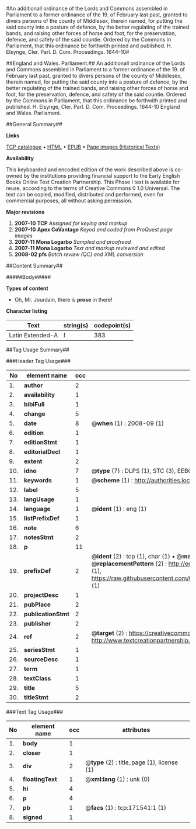 #An additionall ordinance of the Lords and Commons assembled in Parliament to a former ordinance of the 19. of February last past, granted to divers persons of the county of Middlesex, therein named, for putting the said county into a posture of defence, by the better regulating of the trained bands, and raising other forces of horse and foot, for the preservation, defence, and safety of the said countie. Ordered by the Commons in Parliament, that this ordinance be forthwith printed and published. H. Elsynge, Cler. Parl. D. Com. Proceedings. 1644-10#

##England and Wales. Parliament.##
An additionall ordinance of the Lords and Commons assembled in Parliament to a former ordinance of the 19. of February last past, granted to divers persons of the county of Middlesex, therein named, for putting the said county into a posture of defence, by the better regulating of the trained bands, and raising other forces of horse and foot, for the preservation, defence, and safety of the said countie. Ordered by the Commons in Parliament, that this ordinance be forthwith printed and published. H. Elsynge, Cler. Parl. D. Com.
Proceedings. 1644-10
England and Wales. Parliament.

##General Summary##

**Links**

[TCP catalogue](http://www.ota.ox.ac.uk/tcp/)  • 
[HTML](http://tei.it.ox.ac.uk/tcp/Texts-HTML/free/A82/A82514.html)  • 
[EPUB](http://tei.it.ox.ac.uk/tcp/Texts-EPUB/free/A82/A82514.epub) • 
[Page images (Historical Texts)](https://data.historicaltexts.jisc.ac.uk/view?pubId=eebo-99897527e&pageId=eebo-99897527e-171541-1)

**Availability**

This keyboarded and encoded edition of the
	       work described above is co-owned by the institutions
	       providing financial support to the Early English Books
	       Online Text Creation Partnership. This Phase I text is
	       available for reuse, according to the terms of Creative
	       Commons 0 1.0 Universal. The text can be copied,
	       modified, distributed and performed, even for
	       commercial purposes, all without asking permission.

**Major revisions**

1. __2007-10__ __TCP__ *Assigned for keying and markup*
1. __2007-10__ __Apex CoVantage__ *Keyed and coded from ProQuest page images*
1. __2007-11__ __Mona Logarbo__ *Sampled and proofread*
1. __2007-11__ __Mona Logarbo__ *Text and markup reviewed and edited*
1. __2008-02__ __pfs__ *Batch review (QC) and XML conversion*

##Content Summary##

#####Body#####

**Types of content**

  * Oh, Mr. Jourdain, there is **prose** in there!

**Character listing**


|Text|string(s)|codepoint(s)|
|---|---|---|
|Latin Extended-A|ſ|383|

##Tag Usage Summary##

###Header Tag Usage###

|No|element name|occ|attributes|
|---|---|---|---|
|1.|__author__|2||
|2.|__availability__|1||
|3.|__biblFull__|1||
|4.|__change__|5||
|5.|__date__|8| @__when__ (1) : 2008-09 (1)|
|6.|__edition__|1||
|7.|__editionStmt__|1||
|8.|__editorialDecl__|1||
|9.|__extent__|2||
|10.|__idno__|7| @__type__ (7) : DLPS (1), STC (3), EEBO-CITATION (1), PROQUEST (1), VID (1)|
|11.|__keywords__|1| @__scheme__ (1) : http://authorities.loc.gov/ (1)|
|12.|__label__|5||
|13.|__langUsage__|1||
|14.|__language__|1| @__ident__ (1) : eng (1)|
|15.|__listPrefixDef__|1||
|16.|__note__|6||
|17.|__notesStmt__|2||
|18.|__p__|11||
|19.|__prefixDef__|2| @__ident__ (2) : tcp (1), char (1)  •  @__matchPattern__ (2) : ([0-9\-]+):([0-9IVX]+) (1), (.+) (1)  •  @__replacementPattern__ (2) : http://eebo.chadwyck.com/downloadtiff?vid=$1&page=$2 (1), https://raw.githubusercontent.com/textcreationpartnership/Texts/master/tcpchars.xml#$1 (1)|
|20.|__projectDesc__|1||
|21.|__pubPlace__|2||
|22.|__publicationStmt__|2||
|23.|__publisher__|2||
|24.|__ref__|2| @__target__ (2) : https://creativecommons.org/publicdomain/zero/1.0/ (1), http://www.textcreationpartnership.org/docs/. (1)|
|25.|__seriesStmt__|1||
|26.|__sourceDesc__|1||
|27.|__term__|1||
|28.|__textClass__|1||
|29.|__title__|5||
|30.|__titleStmt__|2||


###Text Tag Usage###

|No|element name|occ|attributes|
|---|---|---|---|
|1.|__body__|1||
|2.|__closer__|1||
|3.|__div__|2| @__type__ (2) : title_page (1), license (1)|
|4.|__floatingText__|1| @__xml:lang__ (1) : unk (0)|
|5.|__hi__|4||
|6.|__p__|4||
|7.|__pb__|1| @__facs__ (1) : tcp:171541:1 (1)|
|8.|__signed__|1||
